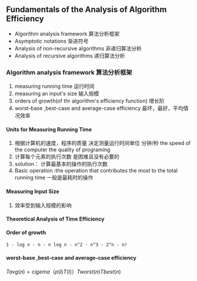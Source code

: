 ## Fundamentals of the Analysis of Algorithm Efficiency
- Algorithm analysis framework          算法分析框架
- Asymptotic notations                  渐进符号
- Analysis of non-recursive algorithms  非递归算法分析
- Analysis of recursive algorithms      递归算法分析

### Algorithm analysis framework          算法分析框架
  1. measuring running time                                          运行时间
  2. measuring an input's size                                       输入规模
  3. orders of growth(of thr algorithm's efficiency function)        增长阶
  4. worst-base ,best-case and average-case efficiency               最坏，最好，平均情况效率

#### Units for Measuring Running Time
   1. 根据计算机的速度，程序的质量 决定测量运行时间单位 分钟/秒   the speed of the computer the quality of programing
   2. 计算每个元素的执行次数     是困难且没有必要的
   3. solution： 计算最基本的操作的执行次数
   4. Basic operation :the operation that contributes the most to the total running time 一般是最耗时的操作
#### Measuring Input Size
   1. 效率受到输入规模的影响
#### Theoretical Analysis of Time Efficiency
#### Order of growth
    1 - log n - n - n log n - n^2 - n^3 - 2^n - n!
#### worst-base ,best-case and average-case efficiency
$Tavg(n)=cigema（p(I)T(I)）    Tworst(n) Tbest(n)$
